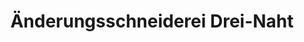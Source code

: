 ---
title: "Änderungsschneiderei Drei-Naht"
url: /wesel/aenderungsschneiderei-drei-naht/
shop: Schneiderei
---
